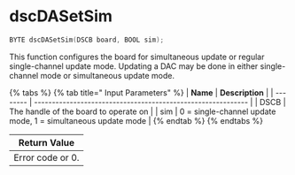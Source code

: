 # dscDASetSim

```c
BYTE dscDASetSim(DSCB board, BOOL sim);
```

This function configures the board for simultaneous update or regular single-channel update mode. Updating a DAC may be done in either single-channel mode or simultaneous update mode.

{% tabs %}
{% tab title=" Input Parameters" %}
| **Name** | **Description**                                              |
| -------- | ------------------------------------------------------------ |
| DSCB     | The handle of the board to operate on                        |
| sim      | 0 = single-channel update mode, 1 = simultaneous update mode |
{% endtab %}
{% endtabs %}

| Return Value     |
| ---------------- |
| Error code or 0. |
